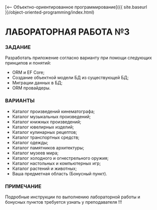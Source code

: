 [⟵ Объектно-ориентированное программирование]({{ site.baseurl }}/object-oriented-programming/index.html)

# **ЛАБОРАТОРНАЯ РАБОТА №3**

### **ЗАДАНИЕ**

Разработать приложение согласно варианту при помощи следующих принципов и понятий:
*	ORM и EF Core;
*	Создание объектной модели БД из существующей БД;
*	Миграции данных в БД;
*	ORM провайдеры.

### **ВАРИАНТЫ**

*	Каталог произведений кинематографа;
*	Каталог музыкальных произведений;
*	Каталог книжных произведений;
*	Каталог ювелирных изделий;
*	Каталог кулинарных рецептов;
*	Каталог транспортных средств;
*	Каталог одежды;
*	Каталог памятников архитектуры;
*	Каталог музеев мира;
*	Каталог холодного и огнестрельного оружия;
*	Каталог настольных и компьютерных игр;
*	Каталог растений и животных;
*	Ваша предметная область (Бонусный пункт).

### **ПРИМЕЧАНИЕ**

Подробные инструкции по выполнению лабораторной работы и бонусных пунктов требуется узнать у преподавателя !!!
